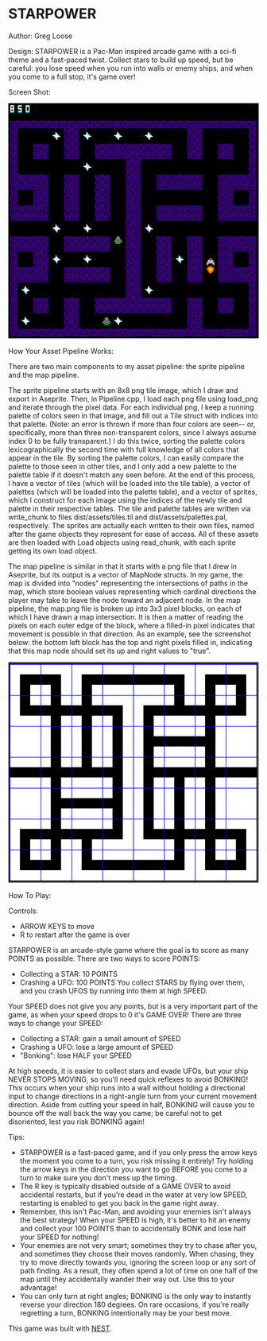 # STARPOWER

Author: Greg Loose

Design: STARPOWER is a Pac-Man inspired arcade game with a sci-fi theme and a fast-paced twist. Collect stars to build up speed, but be careful: you lose speed when you run into walls or enemy ships, and when you come to a full stop, it's game over!

Screen Shot:

![Screen Shot](screenshot.png)

How Your Asset Pipeline Works:

There are two main components to my asset pipeline: the sprite pipeline and the map pipeline.

The sprite pipeline starts with an 8x8 png tile image, which I draw and export in Aseprite. Then, in Pipeline.cpp, I load each png file using load_png and iterate through the pixel data. For each individual png, I keep a running palette of colors seen in that image, and fill out a Tile struct with indices into that palette. (Note: an error is thrown if more than four colors are seen-- or, specifically, more than three non-transparent colors, since I always assume index 0 to be fully transparent.) I do this twice, sorting the palette colors lexicographically the second time with full knowledge of all colors that appear in the tile. By sorting the palette colors, I can easily compare the palette to those seen in other tiles, and I only add a new palette to the palette table if it doesn't match any seen before. At the end of this process, I have a vector of tiles (which will be loaded into the tile table), a vector of palettes (which will be loaded into the palette table), and a vector of sprites, which I construct for each image using the indices of the newly tile and palette in their respective tables. The tile and palette tables are written via write_chunk to files dist/assets/tiles.til and dist/assets/palettes.pal, respectively. The sprites are actually each written to their own files, named after the game objects they represent for ease of access. All of these assets are then loaded with Load objects using read_chunk, with each sprite getting its own load object.

The map pipeline is similar in that it starts with a png file that I drew in Aseprite, but its output is a vector of MapNode structs. In my game, the map is divided into "nodes" representing the intersections of paths in the map, which store boolean values representing which cardinal directions the player may take to leave the node toward an adjacent node. In the map pipeline, the map.png file is broken up into 3x3 pixel blocks, on each of which I have drawn a map intersection. It is then a matter of reading the pixels on each outer edge of the block, where a filled-in pixel indicates that movement is possible in that direction. As an example, see the screenshot below: the bottom left block has the top and right pixels filled in, indicating that this map node should set its up and right values to "true".

![Screen Shot](map_pipeline_screenshot.png)

How To Play:

Controls:
* ARROW KEYS to move
* R to restart after the game is over

STARPOWER is an arcade-style game where the goal is to score as many POINTS as possible. There are two ways to score POINTS:
* Collecting a STAR: 10 POINTS
* Crashing a UFO: 100 POINTS
You collect STARS by flying over them, and you crash UFOS by running into them at high SPEED.

Your SPEED does not give you any points, but is a very important part of the game, as when your speed drops to 0 it's GAME OVER! There are three ways to change your SPEED:
* Collecting a STAR: gain a small amount of SPEED
* Crashing a UFO: lose a large amount of SPEED
* "Bonking": lose HALF your SPEED

At high speeds, it is easier to collect stars and evade UFOs, but your ship NEVER STOPS MOVING, so you'll need quick reflexes to avoid BONKING! This occurs when your ship runs into a wall without holding a directional input to change directions in a right-angle turn from your current movement direction. Aside from cutting your speed in half, BONKING will cause you to bounce off the wall back the way you came; be careful not to get disoriented, lest you risk BONKING again!

Tips:
* STARPOWER is a fast-paced game, and if you only press the arrow keys the moment you come to a turn, you risk missing it entirely! Try holding the arrow keys in the direction you want to go BEFORE you come to a turn to make sure you don't mess up the timing.
* The R key is typically disabled outside of a GAME OVER to avoid accidental restarts, but if you're dead in the water at very low SPEED, restarting is enabled to get you back in the game right away.
* Remember, this isn't Pac-Man, and avoiding your enemies isn't always the best strategy! When your SPEED is high, it's better to hit an enemy and collect your 100 POINTS than to accidentally BONK and lose half your SPEED for nothing!
* Your enemies are not very smart; sometimes they try to chase after you, and sometimes they choose their moves randomly. When chasing, they try to move directly towards you, ignoring the screen loop or any sort of path finding. As a result, they often spend a lot of time on one half of the map until they accidentally wander their way out. Use this to your advantage!
* You can only turn at right angles; BONKING is the only way to instantly reverse your direction 180 degrees. On rare occasions, if you're really regretting a turn, BONKING intentionally may be your best move.

This game was built with [NEST](NEST.md).

